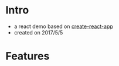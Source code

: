# Intro
- a react demo based on  [create-react-app](https://github.com/facebookincubator/create-react-app)
- created on 2017/5/5

# Features
